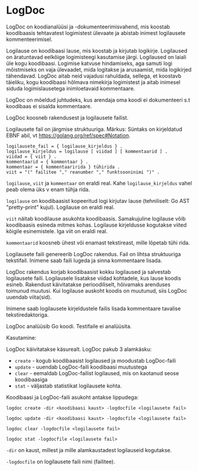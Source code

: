 # LogDoc

LogDoc on koodianalüüsi ja -dokumenteerimisvahend, mis koostab koodibaasis tehtavatest logimistest ülevaate ja abistab inimest logilausete kommenteerimisel.

Logilause on koodibaasi lause, mis koostab ja kirjutab logikirje. Logilaused on äratuntavad eelkõige logimisteegi kasutamise järgi. Logilaused on laiali üle kogu koodibaasi. Logimise katvuse hindamiseks, aga samuti logi mõistmiseks on vaja ülevaadet, mida logitakse ja arusaamist, mida logikirjed tähendavad. LogDoc aitab neid vajadusi rahuldada, sellega, et koostavb täieliku, kogu koodibaasi hõlmava nimekirja logimistest ja aitab inimesel siduda logimislausetega inimloetavaid kommentaare. 

LogDoc on mõeldud juhtudeks, kus arendaja oma koodi ei dokumenteeri s.t koodibaas ei sisalda kommentaare.

LogDoc koosneb rakendusest ja logilausete failist.

Logilausete fail on järgmise struktuuriga. Märkus: Süntaks on kirjeldatud EBNF abil, vt https://golang.org/ref/spec#Notation. 
 
````
logilausete_fail = { logilause_kirjeldus } .
logilause_kirjeldus = logilause [ viidad ] [ kommentaarid ] .
viidad = { viit } .
kommentaarid = { kommentaar } .
kommentaar = { kommentaaririda } tühirida .
viit = "(" failitee "," reanumber "," funktsooninimi ")" .
````

`logilause`, `viit` ja `kommentaar` on eraldi real. Kahe `logilause_kirjeldus` vahel peab olema üks v enam tühja rida. 

`logilause` on koodibaasist kopeeritud logi kirjutav lause (tehniliselt: Go AST "pretty-print" kujul). Logilause on eraldi real.

`viit` näitab koodilause asukohta koodibaasis. Samakujuline logilause võib koodibaasis esineda mitmes kohas. Logilause kirjeldusse kogutakse viited kõigile esinemistele. Iga viit on eraldi real.

`kommentaarid` koosneb ühest või enamast tekstireast, mille lõpetab tühi rida.

Logilausete faili genereerib LogDoc rakendus. Fail on lihtsa struktuuriga tekstifail. Inimene saab faili lugeda ja sinna kommentaare lisada. 

LogDoc rakendus korjab koodibaasist kokku logilaused ja salvestab logilausete faili. Logilausele lisatakse viidad kohtadele, kus lause koodis esineb. Rakendust käivitatakse perioodiliselt, hõivamaks arenduses toimunud muutusi. Kui logilause auskoht koodis on muutunud, siis LogDoc uuendab viita(sid).

Inimene saab logilausete kirjeldustele failis lisada kommentaare tavalise tekstiredaktoriga.

LogDoc analüüsib Go koodi. Testifaile ei analüüsita.

Kasutamine:

LogDoc käivitatakse käsurealt. LogDoc pakub 3 alamkäsku:

- `create` - kogub koodibaasist logilaused ja moodustab LogDoc-faili
- `update` - uuendab LogDoc-faili koodibaasi muutustega
- `clear` - eemaldab LogDoc-failist logilaused, mis on kaotanud seose koodibaasiga  
- `stat` - väljastab statistikat logilausete kohta.

Koodibaasi ja LogDoc-faili asukoht antakse lippudega:

````
logdoc create -dir <koodibaasi kaust> -logdocfile <logilausete fail>
````

````
logdoc update -dir <koodibaasi kaust> -logdocfile <logilausete fail>
````

````
logdoc clear -logdocfile <logilausete fail>
````

````
logdoc stat -logdocfile <logilausete fail>
````

`-dir` on kaust, millest ja mille alamkaustadest logilauseid kogutakse.

`-logdocfile` on logilausete faili nimi (failitee).
